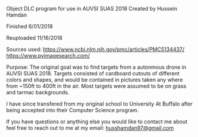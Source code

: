 Object DLC program for use in AUVSI SUAS 2018
Created by Hussein Hamdan 

Finished 6/01/2018 

Reuploaded 11/16/2018

Sources used:
https://www.ncbi.nlm.nih.gov/pmc/articles/PMC5134437/
https://www.pyimagesearch.com/


Purpose:
The original goal was to find targets from a autonmous drone in AUVSI SUAS 2018. Targets consisted of
cardboard cutouts of different colors and shapes, and would be contained in pictures taken any where 
from ~150ft to 400ft in the air. Most targets were assumed to be on grass and tarmac backgrounds.

I have since transfered from my original school to University At Buffalo after being accepted into their Computer Science program.

If you have questions or anything else you would like to contact me about feel free to reach out to me at my email:
husshamdan97@gmail.com

